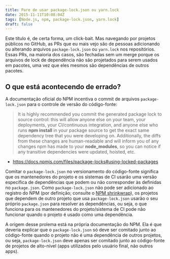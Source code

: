 ```yaml
---
title: Pare de usar package-lock.json ou yarn.lock
date: 2015-11-11T10:08:04Z
tags: [Node.js, npm, package-lock.json, yarn.lock]
draft: false
---
```

Este título é, de certa forma, um click-bait. Mas navegando por projetos públicos no GitHub, as PRs que eu mais vejo são de pessoas adicionando ou alterando arquivos `package-lock.json` ou `yarn.lock` nos repositórios. Essas PRs, na maioria dos casos, são fechadas sem um merge porque os arquivos de lock de dependência não são projetados para serem usados ​​em pacotes, uma vez que eles mesmos são dependências de outros pacotes.

## O que está acontecendo de errado?

A documentação oficial do NPM incentiva o commit de arquivos `package-lock.json` para o controle de versão do código-fonte:

> It is highly recommended you commit the generated package lock to source control: this will allow anyone else on your team, your deployments, your CI/continuous integration, and anyone else who runs **npm install** in your package source to get the exact same dependency tree that you were developing on. Additionally, the diffs from these changes are human-readable and will inform you of any changes npm has made to your **node_modules**, so you can notice if any transitive dependencies were updated, hoisted, etc.

- https://docs.npmjs.com/files/package-locks#using-locked-packages

Comitar o `package-lock.json` no versionamento do código-fonte significa que os mantenedores do projeto e os sistemas de CI usarão uma versão específica de dependências que podem ou não corresponder às definidas no `package.json`. Como `package-lock.json` não pode ser adicionado ao registro do NPM (por definição; consulte o [NPM shrinkwrap](https://docs.npmjs.com/cli/shrinkwrap)), os projetos que dependem de outro projeto que usa `package-lock.json` usarão o seu próprio `package.json` para resolver as dependências, ou seja, o que funciona para os mantenedores do projeto/sistema de CI pode não funcionar quando o projeto é usado como uma dependência.

A origem desse prolema está na própria documentação do NPM. Ela é que deveria explicar que o `package-lock.json` só deve ser comitado junto ao código-fonte quando o projeto não é uma dependência de outros projetos, ou seja, `package-lock.json` deve apenas ser comitado junto ao código-fonte de projetos de alto-nível (apps utilizados pelo usuário final, não outros apps).
